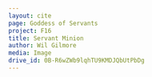 ```yaml
---
layout: cite
page: Goddess of Servants
project: F16
title: Servant Minion
author: Wil Gilmore
media: Image
drive_id: 0B-R6wZWb9lqhTU9KMDJQbUtPbDg
---
```

